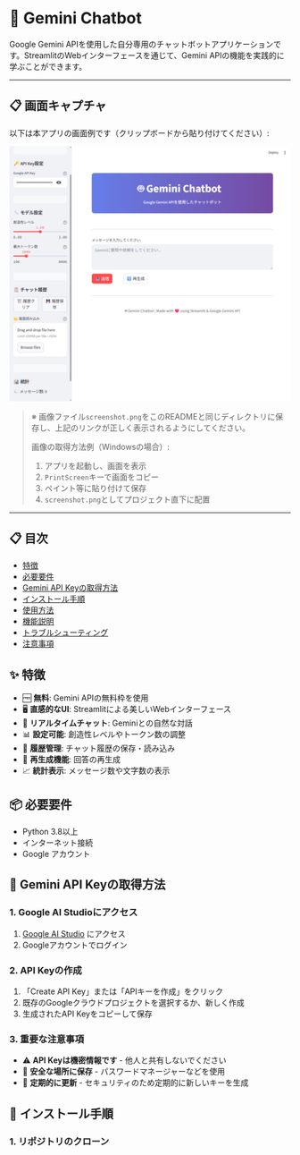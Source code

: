 # 🤖 Gemini Chatbot

Google Gemini APIを使用した自分専用のチャットボットアプリケーションです。StreamlitのWebインターフェースを通じて、Gemini APIの機能を実践的に学ぶことができます。

---

## 📋 画面キャプチャ

以下は本アプリの画面例です（クリップボードから貼り付けてください）:

![Gemini Chatbot 画面キャプチャ](./img/screenshot.png)

> ※ 画像ファイル`screenshot.png`をこのREADMEと同じディレクトリに保存し、上記のリンクが正しく表示されるようにしてください。  
>  
> 画像の取得方法例（Windowsの場合）:  
> 1. アプリを起動し、画面を表示  
> 2. `PrintScreen`キーで画面をコピー  
> 3. ペイント等に貼り付けて保存  
> 4. `screenshot.png`としてプロジェクト直下に配置

---

## 📋 目次

- [特徴](#特徴)
- [必要要件](#必要要件)
- [Gemini API Keyの取得方法](#gemini-api-keyの取得方法)
- [インストール手順](#インストール手順)
- [使用方法](#使用方法)
- [機能説明](#機能説明)
- [トラブルシューティング](#トラブルシューティング)
- [注意事項](#注意事項)

## ✨ 特徴

- 🆓 **無料**: Gemini APIの無料枠を使用
- 🖥️ **直感的なUI**: Streamlitによる美しいWebインターフェース
- 💬 **リアルタイムチャット**: Geminiとの自然な対話
- 📊 **設定可能**: 創造性レベルやトークン数の調整
- 💾 **履歴管理**: チャット履歴の保存・読み込み
- 🔄 **再生成機能**: 回答の再生成
- 📈 **統計表示**: メッセージ数や文字数の表示

## 📦 必要要件

- Python 3.8以上
- インターネット接続
- Google アカウント

## 🔑 Gemini API Keyの取得方法

### 1. Google AI Studioにアクセス

1. [Google AI Studio](https://makersuite.google.com/app/apikey) にアクセス
2. Googleアカウントでログイン

### 2. API Keyの作成

1. 「Create API Key」または「APIキーを作成」をクリック
2. 既存のGoogleクラウドプロジェクトを選択するか、新しく作成
3. 生成されたAPI Keyをコピーして保存

### 3. 重要な注意事項

- ⚠️ **API Keyは機密情報です** - 他人と共有しないでください
- 📝 **安全な場所に保存** - パスワードマネージャーなどを使用
- 🔄 **定期的に更新** - セキュリティのため定期的に新しいキーを生成

## 🚀 インストール手順

### 1. リポジトリのクローン